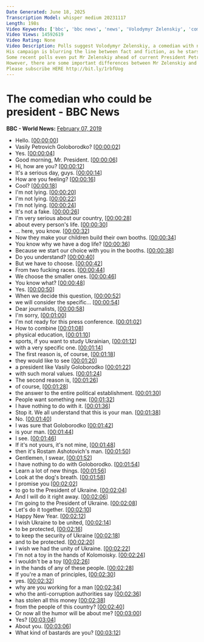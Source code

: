 ```yaml
---
Date Generated: June 18, 2025
Transcription Model: whisper medium 20231117
Length: 198s
Video Keywords: ['bbc', 'bbc news', 'news', 'Volodymyr Zelenskiy', 'comedian who could be president', 'Zelenskiy', 'ukraine', 'ukraine news', 'ukraine president', 'Jonah Fisher', 'гордон зеленский', 'Servant of the People', 'Слуга народу', 'Слуга народа', 'Vasyl Petrovych Holoborodko']
Video Views: 14592619
Video Rating: None
Video Description: Polls suggest Volodymyr Zelenskiy, a comedian with no previous political experience, has become one of the frontrunners in Ukraine's presidential election.
His campaign is blurring the line between fact and fiction, as he stars in a hit TV series in which he plays a teacher who unexpectedly becomes president.
Some recent polls even put Mr Zelenskiy ahead of current President Petro Poroshenko, as well as opposition leader and former Prime Minister Yulia Tymoshenko, for the vote scheduled to begin with a first round on 31 March.
However, there are some important differences between Mr Zelenskiy and the TV character he plays, as BBC Ukraine Correspondent Jonah Fisher reports.
Please subscribe HERE http://bit.ly/1rbfUog
---
```


# The comedian who could be president - BBC News
**BBC - World News:** [February 07, 2019](https://www.youtube.com/watch?v=-9smD823aE0)
*  Hello. [[00:00:00](https://www.youtube.com/watch?v=-9smD823aE0&t=0.0s)]
*  Vasily Petrovich Goloborodko? [[00:00:02](https://www.youtube.com/watch?v=-9smD823aE0&t=2.0s)]
*  Yes. [[00:00:04](https://www.youtube.com/watch?v=-9smD823aE0&t=4.0s)]
*  Good morning, Mr. President. [[00:00:06](https://www.youtube.com/watch?v=-9smD823aE0&t=6.0s)]
*  Hi, how are you? [[00:00:12](https://www.youtube.com/watch?v=-9smD823aE0&t=12.0s)]
*  It's a serious day, guys. [[00:00:14](https://www.youtube.com/watch?v=-9smD823aE0&t=14.0s)]
*  How are you feeling? [[00:00:16](https://www.youtube.com/watch?v=-9smD823aE0&t=16.0s)]
*  Cool? [[00:00:18](https://www.youtube.com/watch?v=-9smD823aE0&t=18.0s)]
*  I'm not lying. [[00:00:20](https://www.youtube.com/watch?v=-9smD823aE0&t=20.0s)]
*  I'm not lying. [[00:00:22](https://www.youtube.com/watch?v=-9smD823aE0&t=22.0s)]
*  I'm not lying. [[00:00:24](https://www.youtube.com/watch?v=-9smD823aE0&t=24.0s)]
*  It's not a fake. [[00:00:26](https://www.youtube.com/watch?v=-9smD823aE0&t=26.0s)]
*  I'm very serious about our country, [[00:00:28](https://www.youtube.com/watch?v=-9smD823aE0&t=28.0s)]
*  about every person's life. [[00:00:30](https://www.youtube.com/watch?v=-9smD823aE0&t=30.0s)]
*  ... here, you know. [[00:00:32](https://www.youtube.com/watch?v=-9smD823aE0&t=32.0s)]
*  Now they make your children build their own booths. [[00:00:34](https://www.youtube.com/watch?v=-9smD823aE0&t=34.0s)]
*  You know why we have a dog life? [[00:00:36](https://www.youtube.com/watch?v=-9smD823aE0&t=36.0s)]
*  Because we start our choice with you in the booths. [[00:00:38](https://www.youtube.com/watch?v=-9smD823aE0&t=38.0s)]
*  Do you understand? [[00:00:40](https://www.youtube.com/watch?v=-9smD823aE0&t=40.0s)]
*  But we have to choose. [[00:00:42](https://www.youtube.com/watch?v=-9smD823aE0&t=42.0s)]
*  From two fucking races. [[00:00:44](https://www.youtube.com/watch?v=-9smD823aE0&t=44.0s)]
*  We choose the smaller ones. [[00:00:46](https://www.youtube.com/watch?v=-9smD823aE0&t=46.0s)]
*  You know what? [[00:00:48](https://www.youtube.com/watch?v=-9smD823aE0&t=48.0s)]
*  Yes. [[00:00:50](https://www.youtube.com/watch?v=-9smD823aE0&t=50.0s)]
*  When we decide this question, [[00:00:52](https://www.youtube.com/watch?v=-9smD823aE0&t=52.0s)]
*  we will consider the specific... [[00:00:54](https://www.youtube.com/watch?v=-9smD823aE0&t=54.0s)]
*  Dear journalists, [[00:00:58](https://www.youtube.com/watch?v=-9smD823aE0&t=58.0s)]
*  I'm sorry, [[00:01:00](https://www.youtube.com/watch?v=-9smD823aE0&t=60.0s)]
*  I'm not ready for this press conference. [[00:01:02](https://www.youtube.com/watch?v=-9smD823aE0&t=62.0s)]
*  How to combine [[00:01:08](https://www.youtube.com/watch?v=-9smD823aE0&t=68.0s)]
*  physical education, [[00:01:10](https://www.youtube.com/watch?v=-9smD823aE0&t=70.0s)]
*  sports, if you want to study Ukrainian, [[00:01:12](https://www.youtube.com/watch?v=-9smD823aE0&t=72.0s)]
*  with a very specific one. [[00:01:14](https://www.youtube.com/watch?v=-9smD823aE0&t=74.0s)]
*  The first reason is, of course, [[00:01:18](https://www.youtube.com/watch?v=-9smD823aE0&t=78.0s)]
*  they would like to see [[00:01:20](https://www.youtube.com/watch?v=-9smD823aE0&t=80.0s)]
*  a president like Vasily Goloborodko [[00:01:22](https://www.youtube.com/watch?v=-9smD823aE0&t=82.0s)]
*  with such moral values. [[00:01:24](https://www.youtube.com/watch?v=-9smD823aE0&t=84.0s)]
*  The second reason is, [[00:01:26](https://www.youtube.com/watch?v=-9smD823aE0&t=86.0s)]
*  of course, [[00:01:28](https://www.youtube.com/watch?v=-9smD823aE0&t=88.0s)]
*  the answer to the entire political establishment. [[00:01:30](https://www.youtube.com/watch?v=-9smD823aE0&t=90.0s)]
*  People want something new. [[00:01:32](https://www.youtube.com/watch?v=-9smD823aE0&t=92.0s)]
*  I have nothing to do with it. [[00:01:36](https://www.youtube.com/watch?v=-9smD823aE0&t=96.0s)]
*  Stop it. We all understand that this is your man. [[00:01:38](https://www.youtube.com/watch?v=-9smD823aE0&t=98.0s)]
*  No. [[00:01:40](https://www.youtube.com/watch?v=-9smD823aE0&t=100.0s)]
*  I was sure that Goloborodko [[00:01:42](https://www.youtube.com/watch?v=-9smD823aE0&t=102.0s)]
*  is your man. [[00:01:44](https://www.youtube.com/watch?v=-9smD823aE0&t=104.0s)]
*  I see. [[00:01:46](https://www.youtube.com/watch?v=-9smD823aE0&t=106.0s)]
*  If it's not yours, it's not mine, [[00:01:48](https://www.youtube.com/watch?v=-9smD823aE0&t=108.0s)]
*  then it's Rostam Ashotovich's man. [[00:01:50](https://www.youtube.com/watch?v=-9smD823aE0&t=110.0s)]
*  Gentlemen, I swear, [[00:01:52](https://www.youtube.com/watch?v=-9smD823aE0&t=112.0s)]
*  I have nothing to do with Goloborodko. [[00:01:54](https://www.youtube.com/watch?v=-9smD823aE0&t=114.0s)]
*  Learn a lot of new things. [[00:01:56](https://www.youtube.com/watch?v=-9smD823aE0&t=116.0s)]
*  Look at the dog's breath. [[00:01:58](https://www.youtube.com/watch?v=-9smD823aE0&t=118.0s)]
*  I promise you [[00:02:02](https://www.youtube.com/watch?v=-9smD823aE0&t=122.0s)]
*  to go to the President of Ukraine. [[00:02:04](https://www.youtube.com/watch?v=-9smD823aE0&t=124.0s)]
*  And I will do it right away. [[00:02:06](https://www.youtube.com/watch?v=-9smD823aE0&t=126.0s)]
*  I'm going to the President of Ukraine. [[00:02:08](https://www.youtube.com/watch?v=-9smD823aE0&t=128.0s)]
*  Let's do it together. [[00:02:10](https://www.youtube.com/watch?v=-9smD823aE0&t=130.0s)]
*  Happy New Year. [[00:02:12](https://www.youtube.com/watch?v=-9smD823aE0&t=132.0s)]
*  I wish Ukraine to be united, [[00:02:14](https://www.youtube.com/watch?v=-9smD823aE0&t=134.0s)]
*  to be protected, [[00:02:16](https://www.youtube.com/watch?v=-9smD823aE0&t=136.0s)]
*  to keep the security of Ukraine [[00:02:18](https://www.youtube.com/watch?v=-9smD823aE0&t=138.0s)]
*  and to be protected. [[00:02:20](https://www.youtube.com/watch?v=-9smD823aE0&t=140.0s)]
*  I wish we had the unity of Ukraine. [[00:02:22](https://www.youtube.com/watch?v=-9smD823aE0&t=142.0s)]
*  I'm not a toy in the hands of Kolomoisky. [[00:02:24](https://www.youtube.com/watch?v=-9smD823aE0&t=144.0s)]
*  I wouldn't be a toy [[00:02:26](https://www.youtube.com/watch?v=-9smD823aE0&t=146.0s)]
*  in the hands of any of these people. [[00:02:28](https://www.youtube.com/watch?v=-9smD823aE0&t=148.0s)]
*  If you're a man of principles, [[00:02:30](https://www.youtube.com/watch?v=-9smD823aE0&t=150.0s)]
*  yes. [[00:02:32](https://www.youtube.com/watch?v=-9smD823aE0&t=152.0s)]
*  why are you working for a man [[00:02:34](https://www.youtube.com/watch?v=-9smD823aE0&t=154.0s)]
*  who the anti-corruption authorities say [[00:02:36](https://www.youtube.com/watch?v=-9smD823aE0&t=156.0s)]
*  has stolen all this money [[00:02:38](https://www.youtube.com/watch?v=-9smD823aE0&t=158.0s)]
*  from the people of this country? [[00:02:40](https://www.youtube.com/watch?v=-9smD823aE0&t=160.0s)]
*  Or now all the humor will be about me? [[00:03:00](https://www.youtube.com/watch?v=-9smD823aE0&t=180.0s)]
*  Yes? [[00:03:04](https://www.youtube.com/watch?v=-9smD823aE0&t=184.0s)]
*  About you. [[00:03:06](https://www.youtube.com/watch?v=-9smD823aE0&t=186.0s)]
*  What kind of bastards are you? [[00:03:12](https://www.youtube.com/watch?v=-9smD823aE0&t=192.0s)]
